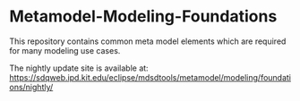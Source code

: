 # Metamodel-Modeling-Foundations

This repository contains common meta model elements which are required for many modeling use cases. 

The nightly update site is available at: https://sdqweb.ipd.kit.edu/eclipse/mdsdtools/metamodel/modeling/foundations/nightly/

